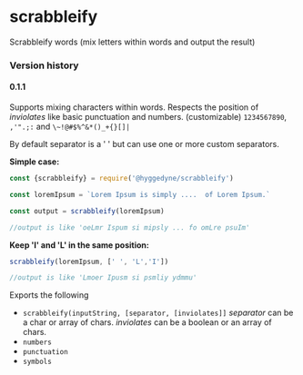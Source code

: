 # scrabbleify
Scrabbleify words (mix letters within words and output the result)

### Version history
#### 0.1.1
Supports mixing characters within words. 
Respects the position of *inviolates* like basic punctuation and numbers. (customizable)
`1234567890`, `,'".;:` and `\~!@#$%^&*()_+{}[]|`

By default separator is a ' ' but can use one or more custom separators.

**Simple case:**
```javascript
const {scrabbleify} = require('@hyggedyne/scrabbleify')

const loremIpsum = `Lorem Ipsum is simply ....  of Lorem Ipsum.`

const output = scrabbleify(loremIpsum)

//output is like 'oeLmr Ispum si mipsly ... fo omLre psuIm'

``` 

**Keep 'I' and 'L' in the same position:**
```javascript
scrabbleify(loremIpsum, [' ', 'L','I'])

//output is like 'Lmoer Ipusm si psmliy ydmmu'
```

Exports the following
* `scrabbleify(inputString, [separator, [inviolates]]` *separator* can be a char or array of chars. *inviolates* can be a boolean or an array of chars.
* `numbers`
* `punctuation`
* `symbols`